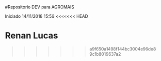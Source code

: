 #Repositorio DEV para AGROMAIS  

Iniciado 14/11/2018 15:56
<<<<<<< HEAD

Renan
Lucas
=======
>>>>>>> a9f650a1498f144bc3004e96de89c1b8019637a2
